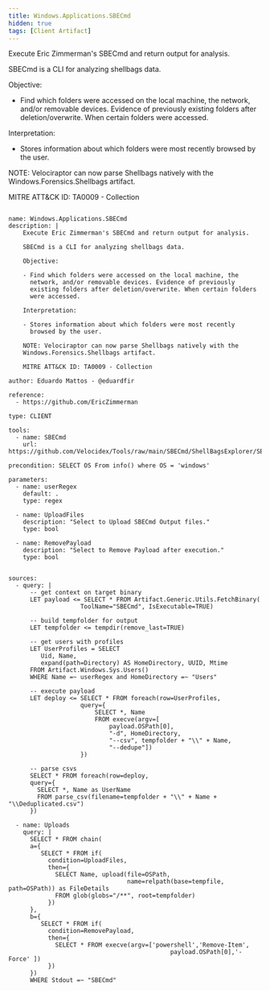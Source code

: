```yaml
---
title: Windows.Applications.SBECmd
hidden: true
tags: [Client Artifact]
---
```


Execute Eric Zimmerman's SBECmd and return output for analysis.

SBECmd is a CLI for analyzing shellbags data.

Objective:

- Find which folders were accessed on the local machine, the
  network, and/or removable devices. Evidence of previously
  existing folders after deletion/overwrite. When certain folders
  were accessed.

Interpretation:

- Stores information about which folders were most recently
  browsed by the user.

NOTE: Velociraptor can now parse Shellbags natively with the
Windows.Forensics.Shellbags artifact.

MITRE ATT&CK ID: TA0009 - Collection


<pre><code class="language-yaml">
name: Windows.Applications.SBECmd
description: |
    Execute Eric Zimmerman's SBECmd and return output for analysis.

    SBECmd is a CLI for analyzing shellbags data.

    Objective:

    - Find which folders were accessed on the local machine, the
      network, and/or removable devices. Evidence of previously
      existing folders after deletion/overwrite. When certain folders
      were accessed.

    Interpretation:

    - Stores information about which folders were most recently
      browsed by the user.

    NOTE: Velociraptor can now parse Shellbags natively with the
    Windows.Forensics.Shellbags artifact.

    MITRE ATT&amp;CK ID: TA0009 - Collection

author: Eduardo Mattos - @eduardfir

reference:
  - https://github.com/EricZimmerman

type: CLIENT

tools:
  - name: SBECmd
    url: https://github.com/Velocidex/Tools/raw/main/SBECmd/ShellBagsExplorer/SBECmd.exe

precondition: SELECT OS From info() where OS = 'windows'

parameters:
  - name: userRegex
    default: .
    type: regex

  - name: UploadFiles
    description: "Select to Upload SBECmd Output files."
    type: bool

  - name: RemovePayload
    description: "Select to Remove Payload after execution."
    type: bool


sources:
  - query: |
      -- get context on target binary
      LET payload &lt;= SELECT * FROM Artifact.Generic.Utils.FetchBinary(
                    ToolName="SBECmd", IsExecutable=TRUE)

      -- build tempfolder for output
      LET tempfolder &lt;= tempdir(remove_last=TRUE)

      -- get users with profiles
      LET UserProfiles = SELECT
         Uid, Name,
         expand(path=Directory) AS HomeDirectory, UUID, Mtime
      FROM Artifact.Windows.Sys.Users()
      WHERE Name =~ userRegex and HomeDirectory =~ "Users"

      -- execute payload
      LET deploy &lt;= SELECT * FROM foreach(row=UserProfiles,
                    query={
                        SELECT *, Name
                        FROM execve(argv=[
                            payload.OSPath[0],
                            "-d", HomeDirectory,
                            "--csv", tempfolder + "\\" + Name,
                            "--dedupe"])
                    })

      -- parse csvs
      SELECT * FROM foreach(row=deploy,
      query={
        SELECT *, Name as UserName
        FROM parse_csv(filename=tempfolder + "\\" + Name + "\\Deduplicated.csv")
      })

  - name: Uploads
    query: |
      SELECT * FROM chain(
      a={
         SELECT * FROM if(
           condition=UploadFiles,
           then={
             SELECT Name, upload(file=OSPath,
                                 name=relpath(base=tempfile, path=OSPath)) as FileDetails
             FROM glob(globs="/**", root=tempfolder)
           })
      },
      b={
         SELECT * FROM if(
           condition=RemovePayload,
           then={
             SELECT * FROM execve(argv=['powershell','Remove-Item',
                                             payload.OSPath[0],'-Force' ])
           })
      })
      WHERE Stdout =~ "SBECmd"

</code></pre>

